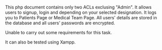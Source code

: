 This php document contains only two ACLs exclusing "Admin". It allows users to signup, login and depending on your selected designation. It logs you to Patients Page or Medical Team Page.
All users' details are stored in the database and all users' passwords are encrypted.

Unable to carry out some requirements for this task.

It can also be tested using Xampp.